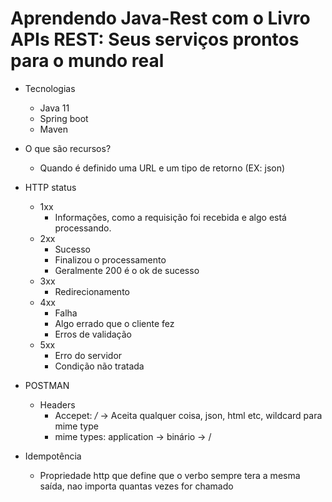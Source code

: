 # Aprendendo Java-Rest com o Livro APIs REST: Seus serviços prontos para o mundo real
* Tecnologias
    - Java 11
    - Spring boot
    - Maven

* O que são recursos?
    - Quando é definido uma URL e um tipo de retorno (EX: json)

* HTTP status
    - 1xx
        * Informações, como a requisição foi recebida e algo está processando.
    - 2xx
        * Sucesso
        * Finalizou o processamento
        * Geralmente 200 é o ok de sucesso
    - 3xx
        * Redirecionamento
    - 4xx
        * Falha
        * Algo errado que o cliente fez
        * Erros de validação
    - 5xx
        * Erro do servidor
        * Condição não tratada

* POSTMAN
    - Headers
        * Accepet: */* -> Aceita qualquer coisa, json, html etc, wildcard para mime type
        * mime types: application -> binário -> <tipo>/<subtipo>
* Idempotência
    - Propriedade http que define que o verbo sempre tera a mesma saída, nao importa quantas vezes for chamado
